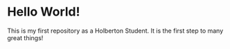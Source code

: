 # Hello World!

This is my first repository as a Holberton Student. It is the first step to many great things!